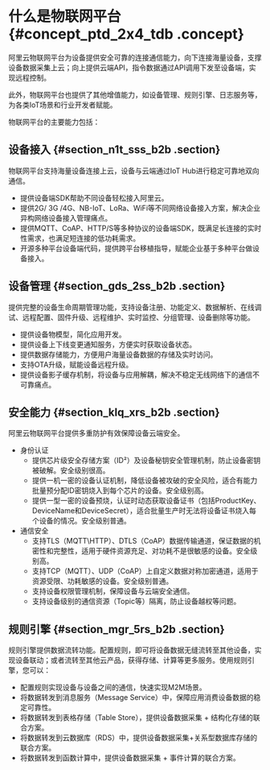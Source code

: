 # 什么是物联网平台 {#concept_ptd_2x4_tdb .concept}

阿里云物联网平台为设备提供安全可靠的连接通信能力，向下连接海量设备，支撑设备数据采集上云；向上提供云端API，指令数据通过API调用下发至设备端，实现远程控制。

此外，物联网平台也提供了其他增值能力，如设备管理、规则引擎、日志服务等，为各类IoT场景和行业开发者赋能。

物联网平台的主要能力包括：

## 设备接入 {#section_n1t_sss_b2b .section}

物联网平台支持海量设备连接上云，设备与云端通过IoT Hub进行稳定可靠地双向通信。

-   提供设备端SDK帮助不同设备轻松接入阿里云。
-   提供2G/ 3G /4G、NB-IoT、LoRa、WiFi等不同网络设备接入方案，解决企业异构网络设备接入管理痛点。
-   提供MQTT、CoAP、HTTP/S等多种协议的设备端SDK，既满足长连接的实时性需求，也满足短连接的低功耗需求。
-   开源多种平台设备端代码，提供跨平台移植指导，赋能企业基于多种平台做设备接入。

## 设备管理 {#section_gds_2ss_b2b .section}

提供完整的设备生命周期管理功能，支持设备注册、功能定义、数据解析、在线调试、远程配置、固件升级、远程维护、实时监控、分组管理、设备删除等功能。

-   提供设备物模型，简化应用开发。
-   提供设备上下线变更通知服务，方便实时获取设备状态。
-   提供数据存储能力，方便用户海量设备数据的存储及实时访问。
-   支持OTA升级，赋能设备远程升级。
-   提供设备影子缓存机制，将设备与应用解耦，解决不稳定无线网络下的通信不可靠痛点。

## 安全能力 {#section_klq_xrs_b2b .section}

阿里云物联网平台提供多重防护有效保障设备云端安全。

-   身份认证
    -   提供芯片级安全存储方案（ID²）及设备秘钥安全管理机制，防止设备密钥被破解。安全级别很高。
    -   提供一机一密的设备认证机制，降低设备被攻破的安全风险，适合有能力批量预分配ID密钥烧入到每个芯片的设备。安全级别高。
    -   提供一型一密的设备预烧，认证时动态获取设备证书（包括ProductKey、DeviceName和DeviceSecret），适合批量生产时无法将设备证书烧入每个设备的情况。安全级别普通。
-   通信安全
    -   支持TLS（MQTT\\HTTP）、DTLS（CoAP）数据传输通道，保证数据的机密性和完整性，适用于硬件资源充足、对功耗不是很敏感的设备。安全级别高。
    -   支持TCP（MQTT）、UDP（CoAP）上自定义数据对称加密通道，适用于资源受限、功耗敏感的设备。安全级别普通。
    -   支持设备权限管理机制，保障设备与云端安全通信。
    -   支持设备级别的通信资源（Topic等）隔离，防止设备越权等问题。

## 规则引擎 {#section_mgr_5rs_b2b .section}

规则引擎提供数据流转功能。配置规则，即可将设备数据无缝流转至其他设备，实现设备联动；或者流转至其他云产品，获得存储、计算等更多服务。使用规则引擎，您可以：

-   配置规则实现设备与设备之间的通信，快速实现M2M场景。
-   将数据转发到消息服务（Message Service）中，保障应用消费设备数据的稳定可靠性。
-   将数据转发到表格存储（Table Store），提供设备数据采集 + 结构化存储的联合方案。
-   将数据转发到云数据库（RDS）中，提供设备数据采集+关系型数据库存储的联合方案。
-   将数据转发到函数计算中，提供设备数据采集 + 事件计算的联合方案。

